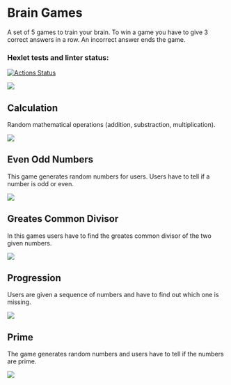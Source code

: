 # Brain Games
A set of 5 games to train your brain. To win a game you have to give 3 correct answers in a row. An incorrect answer ends the game.

### Hexlet tests and linter status:
[![Actions Status](https://github.com/user-9e/backend-project-44/workflows/hexlet-check/badge.svg)](https://github.com/user-9e/backend-project-44/actions)

<a href="https://codeclimate.com/github/user-9e/backend-project-44/maintainability"><img src="https://api.codeclimate.com/v1/badges/6d9e0f11e02ac71dd4b7/maintainability" /></a>

## Calculation
Random mathematical operations (addition, substraction, multiplication).

<a href="https://asciinema.org/a/94Ofqr9lUykMasrxWz9rmuO0b" target="_blank"><img src="https://asciinema.org/a/94Ofqr9lUykMasrxWz9rmuO0b.svg" /></a>

## Even Odd Numbers
This game generates random numbers for users. Users have to tell if a number is odd or even.

<a href="https://asciinema.org/a/8AHSAO2iiwRUxzvI8gP767wLL" target="_blank"><img src="https://asciinema.org/a/8AHSAO2iiwRUxzvI8gP767wLL.svg" /></a>

## Greates Common Divisor
In this games users have to find the greates common divisor of the two given numbers.

<a href="https://asciinema.org/a/txzyGLYEzdNPvD7GuTdDZq8Zh" target="_blank"><img src="https://asciinema.org/a/txzyGLYEzdNPvD7GuTdDZq8Zh.svg" /></a>

## Progression
Users are given a sequence of numbers and have to find out which one is missing. 

<a href="https://asciinema.org/a/rXfj1NIPkgsd1z5Vr0eG2k1P4" target="_blank"><img src="https://asciinema.org/a/rXfj1NIPkgsd1z5Vr0eG2k1P4.svg" /></a>

## Prime
The game generates random numbers and users have to tell if the numbers are prime.

<a href="https://asciinema.org/a/Re3sNZaF02xMwYhSfjDqzECsJ" target="_blank"><img src="https://asciinema.org/a/Re3sNZaF02xMwYhSfjDqzECsJ.svg" /></a>